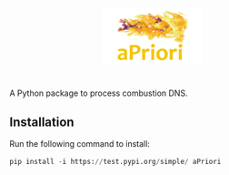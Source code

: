 <p align="center">
  <img src="https://github.com/LorenzoPiu/Images/blob/main/Logo-0.0.8.png" width="35%">
</p>

#

A Python package to process combustion DNS.

## Installation

Run the following command to install:

```python
pip install -i https://test.pypi.org/simple/ aPriori
```


